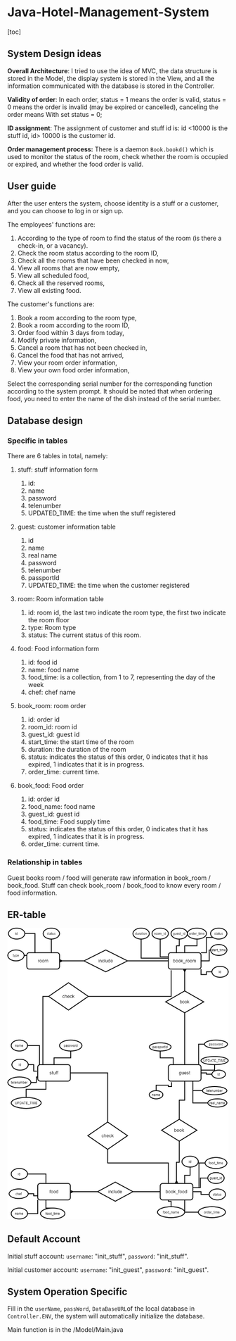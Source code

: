 # Java-Hotel-Management-System

[toc]

## System Design ideas

**Overall Architecture**: I tried to use the idea of MVC, the data structure is stored in the Model, the display system is stored in the View, and all the information communicated with the database is stored in the Controller.

**Validity of order**: In each order, status = 1 means the order is valid, status = 0 means the order is invalid (may be expired or cancelled), canceling the order means With set status = 0;

**ID assignment**: The assignment of customer and stuff id is: id <10000 is the stuff id, id> 10000 is the customer id.

**Order management process:** There is a daemon `Book.bookd()` which is used to monitor the status of the room, check whether the room is occupied or expired, and whether the food order is valid.

## User guide

After the user enters the system, choose identity is a stuff or a customer, and you can choose to log in or sign up.

The employees' functions are:

1. According to the type of room to find the status of the room (is there a check-in, or a vacancy).
2. Check the room status according to the room ID,
3. Check all the rooms that have been checked in now,
4. View all rooms that are now empty,
5. View all scheduled food,
6. Check all the reserved rooms,
7. View all existing food.

The customer's functions are:

1. Book a room according to the room type,
2. Book a room according to the room ID,
3. Order food within 3 days from today,
4. Modify private information,
5. Cancel a room that has not been checked in,
6. Cancel the food that has not arrived,
7. View your room order information,
8. View your own food order information,

Select the corresponding serial number for the corresponding function according to the system prompt. It should be noted that when ordering food, you need to enter the name of the dish instead of the serial number.

## Database design

### Specific in tables

There are 6 tables in total, namely:

1. stuff: stuff information form

   1. id:
   2. name
   3. password
   4. telenumber
   5. UPDATED_TIME: the time when the stuff registered

2. guest: customer information table

   1. id
   2. name
   3. real name
   4. password
   5. telenumber
   6. passportId
   7. UPDATED_TIME: the time when the customer registered

3. room: Room information table

   1. id: room id, the last two indicate the room type, the first two indicate the room floor
   2. type: Room type
   3. status: The current status of this room.

4. food: Food information form

   1. id: food id
   2. name: food name
   3. food_time: is a collection, from 1 to 7, representing the day of the week
   4. chef: chef name

5. book_room: room order

   1. id: order id
   2. room_id: room id
   3. guest_id: guest id
   4. start_time: the start time of the room
   5. duration: the duration of the room
   6. status: indicates the status of this order, 0 indicates that it has expired, 1 indicates that it is in progress.
   7. order_time: current time.

6. book_food: Food order

   1. id: order id
   2. food_name: food name
   3. guest_id: guest id
   4. food_time: Food supply time
   5. status: indicates the status of this order, 0 indicates that it has expired, 1 indicates that it is in progress.
   6. order_time: current time.

### Relationship in tables

Guest books room / food will generate raw information in book_room / book_food. Stuff can check book_room / book_food to know every room / food information.

## ER-table

![](./DataBase-er-table.png)

## Default Account

Initial stuff account:
`username`: "init_stuff",
`password`: "init_stuff".

Initial customer account:
`username`: "init_guest",
`password`: "init_guest".

## System Operation Specific

Fill in the `userName`, `passWord`, `DataBaseURL`of the local database in `Controller.ENV`, the system will automatically initialize the database.

Main function is in the /Model/Main.java